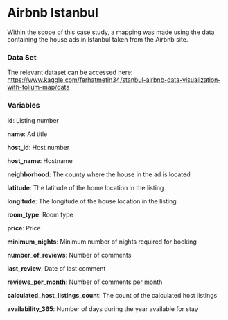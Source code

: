# Airbnb Istanbul

Within the scope of this case study, a mapping was made using the data containing the house ads in Istanbul taken from the Airbnb site.

### Data Set

The relevant dataset can be accessed here: https://www.kaggle.com/ferhatmetin34/stanbul-airbnb-data-visualization-with-folium-map/data

### Variables


**id**: Listing number

**name**: Ad title

**host_id**: Host number

**host_name**: Hostname

**neighborhood**: The county where the house in the ad is located

**latitude**: The latitude of the home location in the listing

**longitude**: The longitude of the house location in the listing

**room_type**: Room type

**price**: Price

**minimum_nights**: Minimum number of nights required for booking

**number_of_reviews**: Number of comments

**last_review**: Date of last comment

**reviews_per_month**: Number of comments per month

**calculated_host_listings_count**: The count of the calculated host listings

**availability_365**: Number of days during the year available for stay


